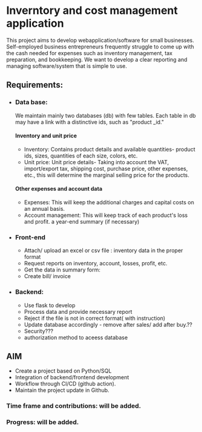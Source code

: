 # Inverntory and cost management application
This project aims to develop webapplication/software for small businesses. Self-employed business entrepreneurs frequently struggle to come up with the cash needed for expenses such as inventory management, tax preparation, and bookkeeping. We want to develop a clear reporting and managing software/system that is simple to use. 


## Requirements:
* ### Data base:
  We maintain mainly two databases (db) with few tables. Each table in db may have a link with a distinctive ids, such as "product _id." 
  #### Inventory and unit price
    * Inventory: Contains product details and available quantities- product ids, sizes, quantities of each size, colors, etc.
    * Unit price: Unit price details- Taking into account the VAT, import/export tax, shipping cost, purchase price, other expenses, etc., this will determine the marginal selling price for the products. 
   #### Other expenses and account data
    * Expenses: This will keep the additional charges and capital costs on an annual basis.
    * Account management: This will keep track of each product's loss and profit. a year-end summary (if necessary)

* ### Front-end
    * Attach/ upload an excel or csv file : inventory data in the proper format
    * Request reports on inventory, account, losses, profit, etc.
    * Get the data in summary form: 
    * Create bill/ invoice

* ### Backend:
    * Use flask to develop
    * Process data and provide necessary report
    * Reject if the file is not in correct format( with instruction)
    * Update database accordingly - remove after sales/ add after buy.??
    * Security??? 
    * authorization method to aceess database

 ## AIM 
 * Create a project based on Python/SQL 
 * Integration of backend/frontend development
 * Workflow through CI/CD (github action).
 * Maintain the project update in Github.
 
 
 ### Time frame and contributions: will be added.
 
 ### Progress: will be added. 
